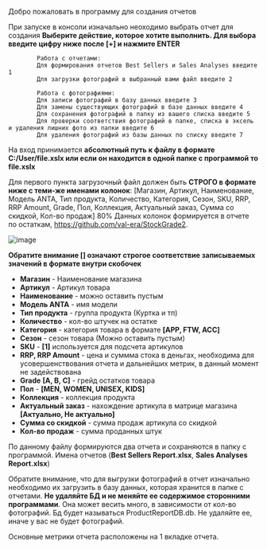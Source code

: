 Добро пожаловать в программу для создания отчетов

При запуске в консоли изначально неоходимо выбрать отчет для создания
**Выберите действие, которое хотите выполнить. Для выбора введите цифру ниже после [+] и нажмите ENTER**

            Работа с отчетами:
            Для формирования отчетов Best Sellers и Sales Analyses введите 1
            Для загрузки фотографий в выбранный вами файл введите 2
            
            Работа с фотографиями:
            Для записи фотографий в базу данных введите 3
            Для замены существующих фотографий в базе данных введите 4
            Для сохранения фотографий в папку из вашего списка введите 5
            Для проверки соответствия фотографий в папке, списка в эксель и удаления лишних фото из папки введите 6
            Для удаления фотографий из базы данных по списку введите 7

На вход принимается **абсолютный путь к файлу в формате C:/User/file.xslx или если он находится в одной папке с программой то file.xslx**


Для  первого пункта загрузочный файл должен быть **СТРОГО в формате ниже с теми-же именами колонок**:
[Магазин, Артикул, Наименование, Модель ANTA, Тип продукта,	Количество,	Категория, Сезон, SKU,	RRP, RRP Amount, Grade,	Пол, Коллекция, Актуальный заказ, Сумма со скидкой, Кол-во продаж]
80% Данных колонок формируется в отчете по остаткам, https://github.com/val-era/StockGrade2.

![image](https://github.com/user-attachments/assets/cda6a747-a3f1-4a6a-8163-00a439f6e1ca)

**Обратите внимание [] означают строгое соответствие записываемых значений в формате внутри скобочек**

- **Магазин** - Наименование магазина
- **Артикул** - Артикул товара
- **Наименование** - можно оставить пустым
- **Модель ANTA** - имя модели
- **Тип продукта** - группа продукта (Куртка и тп)
- **Количество** - кол-во штучек на остатке
- **Категория** - категория товара в формате **[APP, FTW, ACC]**
- **Сезон** - сезон товара (Можно оставить пустым)
- **SKU** - **[1]** используется для подсчета артикулов
- **RRP, RRP Amount** - цена и суммма стока в деньгах, необходима для усовершенствования отчета и дальнейших метрик, в данный момент не задействована
- **Grade** **[A, B, C]** - грейд остатков товара
- **Пол** - **[MEN, WOMEN, UNISEX, KIDS]**
- **Коллекция** - коллекция продукта
- **Актуальный заказ** - нахождение артикула в матрице магазина **[Актуально, Не актуально]**
- **Сумма со скидкой** - сумма продаж артикула со скидкой
- **Кол-во продаж** - сумма проданных штук

По данному файлу формируются два отчета и сохраняются в папку с программой. Имена отчетов (**Best Sellers Report.xlsx**, **Sales Analyses Report.xlsx**)

Обратите внимание, что для выгрузки фотографий в отчет изначально необходимо их загрузить в базу данных, которая хранится в папке с отчетами. **Не удаляйте БД и не меняйте ее содержимое сторонними программами**. Она может весить много, в зависимости от кол-во фотографий. Бд будет называться ProductReportDB.db. Не удаляйте ее, иначе у вас не будет фотографий.

Основные метрики отчета расположены на 1 вкладке отчета.
